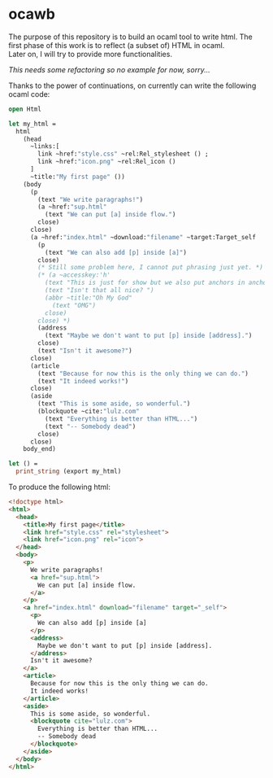 # ocawb

The purpose of this repository is to build an ocaml tool to write html.
The first phase of this work is to reflect (a subset of) HTML in ocaml.  
Later on, I will try to provide more functionalities.

*This needs some refactoring so no example for now, sorry...*

Thanks to the power of continuations, on currently can write the following
ocaml code:

```ocaml
open Html

let my_html =
  html
    (head
      ~links:[
        link ~href:"style.css" ~rel:Rel_stylesheet () ;
        link ~href:"icon.png" ~rel:Rel_icon ()
      ]
      ~title:"My first page" ())
    (body
      (p
        (text "We write paragraphs!")
        (a ~href:"sup.html"
          (text "We can put [a] inside flow.")
        close)
      close)
      (a ~href:"index.html" ~download:"filename" ~target:Target_self
        (p
          (text "We can also add [p] inside [a]")
        close)
        (* Still some problem here, I cannot put phrasing just yet. *)
        (* (a ~accesskey:'h'
          (text "This is just for show but we also put anchors in anchors.")
          (text "Isn't that all nice? ")
          (abbr ~title:"Oh My God"
            (text "OMG")
          close)
        close) *)
        (address
          (text "Maybe we don't want to put [p] inside [address].")
        close)
        (text "Isn't it awesome?")
      close)
      (article
        (text "Because for now this is the only thing we can do.")
        (text "It indeed works!")
      close)
      (aside
        (text "This is some aside, so wonderful.")
        (blockquote ~cite:"lulz.com"
          (text "Everything is better than HTML...")
          (text "-- Somebody dead")
        close)
      close)
    body_end)

let () =
  print_string (export my_html)

```

To produce the following html:
```html
<!doctype html>
<html>
  <head>
    <title>My first page</title>
    <link href="style.css" rel="stylesheet">
    <link href="icon.png" rel="icon">
  </head>
  <body>
    <p>
      We write paragraphs!
      <a href="sup.html">
        We can put [a] inside flow.
      </a>
    </p>
    <a href="index.html" download="filename" target="_self">
      <p>
        We can also add [p] inside [a]
      </p>
      <address>
        Maybe we don't want to put [p] inside [address].
      </address>
      Isn't it awesome?
    </a>
    <article>
      Because for now this is the only thing we can do.
      It indeed works!
    </article>
    <aside>
      This is some aside, so wonderful.
      <blockquote cite="lulz.com">
        Everything is better than HTML...
        -- Somebody dead
      </blockquote>
    </aside>
  </body>
</html>
```
